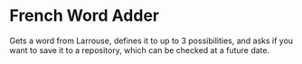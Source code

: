 French Word Adder
======

Gets a word from Larrouse, defines it to up to 3 possibilities, and asks if you want to save it to a repository, which can be checked at a future date.